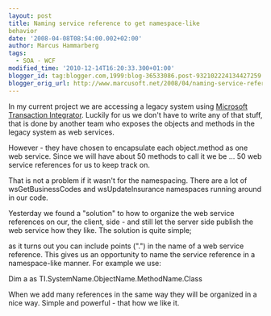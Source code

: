 ```yaml
---
layout: post
title: Naming service reference to get namespace-like
behavior
date: '2008-04-08T08:54:00.002+02:00'
author: Marcus Hammarberg
tags:
  - SOA - WCF
modified_time: '2010-12-14T16:20:33.300+01:00'
blogger_id: tag:blogger.com,1999:blog-36533086.post-932102224134427259
blogger_orig_url: http://www.marcusoft.net/2008/04/naming-service-reference-to-get.html
---
```


In my current project we are accessing a legacy system using
[Microsoft Transaction
Integrator](http://msdn2.microsoft.com/en-us/library/ms945276.aspx).
Luckily for us we don't have to write any of that stuff, that is done by
another team who exposes the objects and methods in the legacy system as
web services.

However - they have chosen to encapsulate each object.method as one web
service. Since we will have about 50 methods to call it we be ... 50 web
service references for us to keep track on.

That is not a problem if it wasn't for the namespacing. There are a lot
of wsGetBusinessCodes and wsUpdateInsurance namespaces running around in
our code.

Yesterday we found a "solution" to how to organize the web service
references on our, the client, side - and still let the server side
publish the web service how they like. The solution is quite simple;

as it turns out you can include points (".") in the name of a web
service reference. This gives us an opportunity to name the service
reference in a namespace-like manner. For example we use:

Dim a as
TI.SystemName.ObjectName.MethodName.Class

When we add many references in the same way they will be organized in a
nice way. Simple and powerful - that how we like it.
